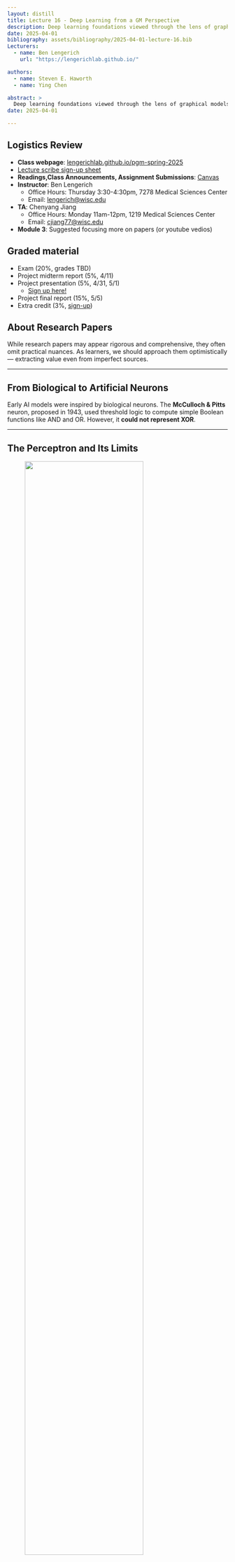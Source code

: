 ```yaml
---
layout: distill
title: Lecture 16 - Deep Learning from a GM Perspective
description: Deep learning foundations viewed through the lens of graphical models, covering perceptrons, neural networks, backpropagation, and probabilistic interpretations.
date: 2025-04-01
bibliography: assets/bibliography/2025-04-01-lecture-16.bib
Lecturers:
  - name: Ben Lengerich
    url: "https://lengerichlab.github.io/"

authors:
  - name: Steven E. Haworth
  - name: Ying Chen

abstract: >
  Deep learning foundations viewed through the lens of graphical models, covering perceptrons, neural networks, backpropagation, and probabilistic interpretations.
date: 2025-04-01

---
```




## Logistics Review

- **Class webpage**: [lengerichlab.github.io/pgm-spring-2025](https://lengerichlab.github.io/pgm-spring-2025)
- [Lecture scribe sign-up sheet](https://docs.google.com/spreadsheets/d/1-Mj0MwkSxidVe-HfnMZyUIk4N8cwMeuGzEYTrgDjKqk/edit?gid=0)
- **Readings,Class Announcements, Assignment Submissions**: [Canvas](https://canvas.wisc.edu/courses/447453)
- **Instructor**: Ben Lengerich
  - Office Hours: Thursday 3:30-4:30pm, 7278 Medical Sciences Center
  - Email: [lengerich@wisc.edu](mailto:lengerich@wisc.edu)
- **TA**: Chenyang Jiang
  - Office Hours: Monday 11am-12pm, 1219 Medical Sciences Center
  - Email: [cjiang77@wisc.edu](mailto:cjiang77@wisc.edu)
- **Module 3**: Suggested focusing more on papers (or youtube vedios)

## Graded material

- Exam (20%, grades TBD)
- Project midterm report (5%, 4/11)
-  Project presentation (5%, 4/31, 5/1)
   - [Sign up here!](https://docs.google.com/spreadsheets/d/1ZRhn7_ESWGQRcdXahAdlHdoAW1gGG5UZbM98teQQpfY/edit?gid=0#gid=0)
- Project final report (15%, 5/5) 
- Extra credit (3%, [sign-up](https://docs.google.com/spreadsheets/d/1-Mj0MwkSxidVe-HfnMZyUIk4N8cwMeuGzEYTrgDjKqk/edit?gid=0#gid=0))

## About Research Papers

While research papers may appear rigorous and comprehensive, they often omit practical nuances. As learners, we should approach them optimistically — extracting value even from imperfect sources.

---

## From Biological to Artificial Neurons

Early AI models were inspired by biological neurons. The **McCulloch & Pitts** neuron, proposed in 1943, used threshold logic to compute simple Boolean functions like AND and OR. However, it **could not represent XOR**.

---

## The Perceptron and Its Limits

<figure id="perceptron" class="l-body-outset">
<div class="row">
  <div class="col three">
    <img src="{{ '/assets/img/notes/lecture-15/perceptron.png'| relative_url }}" 
         style="width:80%; max-width:800px;" />
  </div>
</div>
</figure>
The perceptron extended MP neurons by introducing **weighted inputs** and **activation functions** (like sigmoid):

<d-math block>
f(x) = \sigma(w^\top x + b)
</d-math>



This model supports gradient-based learning for functions like:

<d-math block>
Y \sim \mathcal{N}(f(x), \Sigma) \Rightarrow \arg\min_w \sum_i \left(y_i - f(x_i; w)\right)^2
</d-math>

### Why XOR Cannot Be Represented

Suppose XOR could be represented by a single-layer perceptron. Then:

 for input (1,1):
<d-math block>
\sigma(w_1 + w_2) < \theta
 </d-math>
 
 for input (1,0), (0,1):
<d-math block>
 \sigma(w_1) \geq \theta ,  \sigma(w_2) \geq \theta 
 </d-math>

Adding the latter two contradicts the first — **no linear decision boundary exists**.

---

## Multi-Layer Perceptrons (MLP)

<figure id="MLP" class="l-body-outset">
<div class="row">
  <div class="col three">
    <img src="{{ '/assets/img/notes/lecture-15/NN.png'| relative_url }}" 
         style="width:75%; max-width:800px;" />
  </div>
</div>
</figure>


To model non-linear functions like XOR, **multi-layer perceptrons** are introduced:

- **Input Layer**:  

<d-math block>
x
</d-math>

- **Hidden Layer(s)**: 

<d-math block>
 h = \sigma(Wx + b) 
</d-math>

- **Output Layer**: 

<d-math block>
 \hat{y} = W' h + b' 
</d-math>

This architecture allows **hierarchical feature extraction** and can represent any continuous function under mild assumptions.

---

## Backpropagation

Neural networks are compositions of differentiable functions:

<d-math block>
L = \ell(f_3(f_2(f_1(x))))
</d-math>


The gradient is computed via **reverse-mode autodiff**:

<d-math block>
\frac{dL}{dx} = \frac{dL}{df_3} \cdot \frac{df_3}{df_2} \cdot \frac{df_2}{df_1} \cdot \frac{df_1}{dx}
</d-math>

This process is the core of **backpropagation**, enabling scalable training of deep networks.

---

## Graphical Models vs. Deep Nets

| Graphical Models (GMs)        | Deep Neural Networks (DNNs)   |
| ----------------------------- | ----------------------------- |
| Probabilistic semantics       | Function approximation        |
| Explicit latent variables     | Learned intermediate features |
| Inference via message passing | Learning via SGD              |

While GMs offer **interpretability**, DNNs provide **flexibility and scalability**. Hybrid models aim to combine both strengths.

---

## Probabilistic Neural Nets

### Restricted Boltzmann Machines (RBM)

<figure id="RBM" class="l-body-outset">
  <div class="row">
    <div class="col three">
      <img src="{{ 'assets/img/notes/lecture-15/RBM.png' | relative_url }}" 
           style="width:60%; max-width:800px;" />
    </div>
  </div>
  </figure>



An RBM is an undirected graphical model with visible \( v \) and hidden \( h \) units:

<d-math block>
P(v, h) \propto e^{-E(v, h)}, \quad E(v, h) = -v^\top W h - a^\top v - b^\top h
</d-math>


RBMs are trained using **contrastive divergence**, and serve as building blocks for deeper models.

---

### Deep Belief Networks (DBN)

<figure id="DBN" class="l-body-outset">
  <div class="row">
    <div class="col one">
      <img src="{{ 'assets/img/notes/lecture-15/DBN.png' | relative_url }}" />
    </div>
    <div class="col one">
      <img src="{{ 'assets/img/notes/lecture-15/pretraining.png' | relative_url }}" />
    </div>
  </div>
</figure>

DBNs stack multiple RBMs and apply **layer-wise pretraining**, followed by supervised fine-tuning. They offer a probabilistic view of deep learning, with each layer capturing increasingly abstract representations.

---

## NNs and GMs—Natural Complements

Neural networks and graphical models represent two major paradigms in probabilistic AI. While they originate from different modeling philosophies, they can be viewed as **complementary** in both function and design.

Graphical models (GMs) offer **structured representations** of joint distributions, with explicit semantics over variables and their dependencies. In contrast, neural networks (NNs) are powerful **function approximators**, trained end-to-end via gradient-based optimization. Despite this apparent contrast, many modern systems integrate the two:

- **GMs for interpretability, NNs for flexibility**: GMs allow for explicit latent structure and reasoning under uncertainty, while NNs can model complex, high-dimensional mappings without handcrafted features.

- **Neural modules within probabilistic models**: In structured prediction, NNs can be used to parameterize potentials in conditional random fields (CRFs), or emission probabilities in HMMs.

- **Probabilistic perspectives on NNs**: Some architectures (e.g., RBMs, DBNs) are inherently graphical models, and even standard feedforward networks can be viewed as approximate inference in layered latent variable models.

- **Uncertainty estimation in NNs**: Probabilistic modeling techniques such as variational inference or Bayesian dropout can be used to **quantify uncertainty** in neural predictions, a critical aspect in safety-sensitive domains.

Specific examples include:

- Collobert & Weston, 2011<d-cite key="graves2013speech"></d-cite> combined recurrent neural networks with probabilistic decoding in speech recognition, using RNNs for acoustic modeling and probabilistic search for decoding.

- Toosi et al., 2021<d-cite key="collobert2011natural"></d-cite> applied deep networks to NLP tasks, where word embeddings are learned by a neural network, and structured output is modeled using CRFs.

Ultimately, **the synergy between GMs and NNs** enables systems that are both expressive and interpretable.

---























